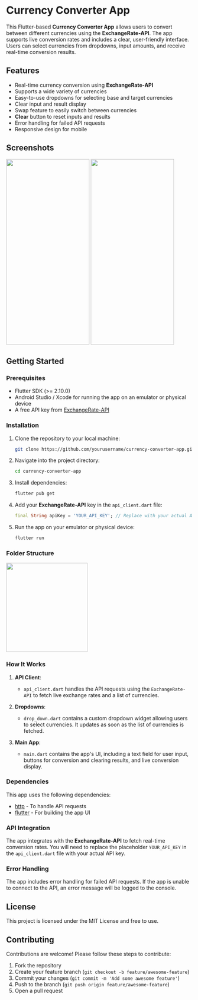 # Currency Converter App

This Flutter-based **Currency Converter App** allows users to convert between different currencies using the **ExchangeRate-API**. The app supports live conversion rates and includes a clear, user-friendly interface. Users can select currencies from dropdowns, input amounts, and receive real-time conversion results.

## Features

- Real-time currency conversion using **ExchangeRate-API**
- Supports a wide variety of currencies
- Easy-to-use dropdowns for selecting base and target currencies
- Clear input and result display
- Swap feature to easily switch between currencies
- **Clear** button to reset inputs and results
- Error handling for failed API requests
- Responsive design for mobile

## Screenshots
<img src="https://github.com/hassaanmustafavi/currency_convertor/blob/main/lib/assets/ScreenShots/ScreenShot_1.jpg" width="225" height="500"/>  <img src="https://github.com/hassaanmustafavi/currency_convertor/blob/main/lib/assets/ScreenShots/ScreenShot_2.jpg" width="225" height="500"/>


## Getting Started

### Prerequisites

- Flutter SDK (>= 2.10.0)
- Android Studio / Xcode for running the app on an emulator or physical device
- A free API key from [ExchangeRate-API](https://www.exchangerate-api.com/)

### Installation

1. Clone the repository to your local machine:

    ```bash
    git clone https://github.com/yourusername/currency-converter-app.git
    ```

2. Navigate into the project directory:

    ```bash
    cd currency-converter-app
    ```

3. Install dependencies:

    ```bash
    flutter pub get
    ```

4. Add your **ExchangeRate-API** key in the `api_client.dart` file:

    ```dart
    final String apiKey = 'YOUR_API_KEY'; // Replace with your actual API key
    ```

5. Run the app on your emulator or physical device:

    ```bash
    flutter run
    ```

### Folder Structure
<img src="https://github.com/hassaanmustafavi/currency_convertor/blob/main/lib/assets/ScreenShots/Folder_Structure.jpg" width="220" height="240"/>


### How It Works

1. **API Client**:
   - `api_client.dart` handles the API requests using the `ExchangeRate-API` to fetch live exchange rates and a list of currencies.
   
2. **Dropdowns**:
   - `drop_down.dart` contains a custom dropdown widget allowing users to select currencies. It updates as soon as the list of currencies is fetched.

3. **Main App**:
   - `main.dart` contains the app's UI, including a text field for user input, buttons for conversion and clearing results, and live conversion display.

### Dependencies

This app uses the following dependencies:

- [http](https://pub.dev/packages/http) - To handle API requests
- [flutter](https://flutter.dev/) - For building the app UI

### API Integration

The app integrates with the **ExchangeRate-API** to fetch real-time conversion rates. You will need to replace the placeholder `YOUR_API_KEY` in the `api_client.dart` file with your actual API key.

### Error Handling

The app includes error handling for failed API requests. If the app is unable to connect to the API, an error message will be logged to the console.

## License

This project is licensed under the MIT License and free to use.

## Contributing

Contributions are welcome! Please follow these steps to contribute:

1. Fork the repository
2. Create your feature branch (`git checkout -b feature/awesome-feature`)
3. Commit your changes (`git commit -m 'Add some awesome feature'`)
4. Push to the branch (`git push origin feature/awesome-feature`)
5. Open a pull request

